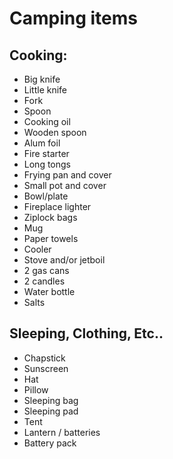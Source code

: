 # Camping items

## Cooking:

* Big knife
* Little knife
* Fork
* Spoon
* Cooking oil
* Wooden spoon
* Alum foil
* Fire starter
* Long tongs
* Frying pan and cover
* Small pot and cover
* Bowl/plate
* Fireplace lighter
* Ziplock bags
* Mug
* Paper towels
* Cooler
* Stove and/or jetboil
* 2 gas cans
* 2 candles
* Water bottle
* Salts

## Sleeping, Clothing, Etc..
* Chapstick
* Sunscreen
* Hat
* Pillow
* Sleeping bag
* Sleeping pad
* Tent
* Lantern / batteries
* Battery pack
